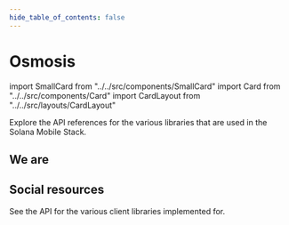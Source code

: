 ```yaml
---
hide_table_of_contents: false
---
```


# Osmosis



import SmallCard from "../../src/components/SmallCard"
import Card from "../../src/components/Card"
import CardLayout from "../../src/layouts/CardLayout"


<CardLayout autoFitEnabled={true}>
    <Card
        to="osmosis/installation"
        header={{
            label: "Node Installation Guide",
            translateId: "typescript-reference",
        }}
    />
    <Card
        to="osmosis/installation"
        header={{
            label: "Node Upgrade",
            translateId: "typescript-reference",
        }}
    />
    <Card
        to="osmosis/installation"
        header={{
            label: "Node Snapshot",
            translateId: "typescript-reference",
        }}
    />
    <Card
        to="osmosis/installation"
        header={{
            label: "Live Peers",
            translateId: "typescript-reference",
        }}
    />
</CardLayout>

Explore the API references for the various libraries that are used in the Solana Mobile Stack.

## We are

<CardLayout autoFitEnabled={true}>
    <Card
        to="#"
        header={{
            label: "Stake with us",
            translateId: "developer-programs",
        }}
        body={{
            label: "Learn about the React Native SDKs and how to quickly start building on Solana Mobile.",
            translateId: "learn-programs",
        }}
        iconPath="img/react-native-96.svg"
    />
    <Card
        to="#"
        header={{
            label: "Our validator",
            translateId: "development-setup",
        }}
        body={{
            label: "Learn how to build a native Android app using the core Solana Kotlin SDKs.",
            translateId: "development-setup-body",
        }}
        iconPath="img/kotlin-icon-32.svg"
    />
</CardLayout>

## Social resources
See the API for the various client libraries implemented for.

<CardLayout autoFitEnabled={false}>
    <SmallCard
        to="#"
        header={{
            label: "Website",
            translateId: "typescript-reference",
        }}
        iconPath="img/typescript-icon.png"
    />
    <SmallCard
        to="#"
        header={{
            label: "Github",
            translateId: "github-reference",
        }}
        iconPath="img/typescript-icon.png"
    />
    <SmallCard
        to="#"
        header={{
            label: "Discord",
            translateId: "discord-reference",
        }}
        iconPath="img/typescript-icon.png"
    />
    <SmallCard
        to="#"
        header={{
            label: "X",
            translateId: "x-reference",
        }}
        iconPath="img/typescript-icon.png"
    />
    <SmallCard
        to="#"
        header={{
            label: "Telegram",
            translateId: "telegram-reference",
        }}
        iconPath="img/typescript-icon.png"
    />
</CardLayout>

